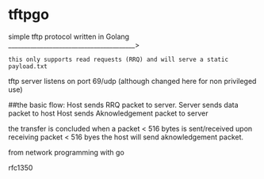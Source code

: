 # tftpgo
 simple tftp protocol written in Golang
 ________________________________________>
 ```
 this only supports read requests (RRQ) and will serve a static payload.txt
 ```
 tftp server listens on port 69/udp (although changed here for non privileged use)
 
 ##the basic flow:
   Host sends RRQ packet to server.
   Server sends data packet to host
   Host sends Aknowledgement packet to server
 
 the transfer is concluded when a packet < 516 bytes is sent/received
 upon receiving packet < 516 byes the host will send aknowledgement packet.
 
 from network programming with go

rfc1350
